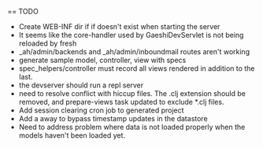 == TODO
* Create WEB-INF dir if if doesn't exist when starting the server
* It seems like the core-handler used by GaeshiDevServlet is not being reloaded by fresh
* _ah/admin/backends and _ah/admin/inboundmail routes aren't working
* generate sample model, controller, view with specs
* spec_helpers/controller must record all views rendered in addition to the last.
* the devserver should run a repl server
* need to resolve conflict with hiccup files. The .clj extension should be removed, and prepare-views task updated to exclude *.clj files.
* Add session clearing cron job to generated project
* Add a away to bypass timestamp updates in the datastore
* Need to address problem where data is not loaded properly when the models haven't been loaded yet.